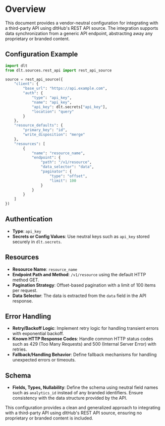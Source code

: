 # Overview

This document provides a vendor-neutral configuration for integrating with a third-party API using dltHub's REST API source. The integration supports data synchronization from a generic API endpoint, abstracting away any proprietary or branded content.

## Configuration Example

```python
import dlt
from dlt.sources.rest_api import rest_api_source

source = rest_api_source({
    "client": {
        "base_url": "https://api.example.com",
        "auth": {
            "type": "api_key",
            "name": "api_key",
            "api_key": dlt.secrets["api_key"],
            "location": "query"
        }
    },
    "resource_defaults": {
        "primary_key": "id",
        "write_disposition": "merge"
    },
    "resources": [
        {
            "name": "resource_name",
            "endpoint": {
                "path": "/v1/resource",
                "data_selector": "data",
                "paginator": {
                    "type": "offset",
                    "limit": 100
                }
            }
        }
    ]
})
```

## Authentication

- **Type**: `api_key`
- **Secrets or Config Values**: Use neutral keys such as `api_key` stored securely in `dlt.secrets`.

## Resources

- **Resource Name**: `resource_name`
- **Endpoint Path and Method**: `/v1/resource` using the default HTTP method GET.
- **Pagination Strategy**: Offset-based pagination with a limit of 100 items per request.
- **Data Selector**: The data is extracted from the `data` field in the API response.

## Error Handling

- **Retry/Backoff Logic**: Implement retry logic for handling transient errors with exponential backoff.
- **Known HTTP Response Codes**: Handle common HTTP status codes such as 429 (Too Many Requests) and 500 (Internal Server Error) with retries.
- **Fallback/Handling Behavior**: Define fallback mechanisms for handling unexpected errors or timeouts.

## Schema

- **Fields, Types, Nullability**: Define the schema using neutral field names such as `analytics_id` instead of any branded identifiers. Ensure consistency with the data structure provided by the API.

This configuration provides a clean and generalized approach to integrating with a third-party API using dltHub's REST API source, ensuring no proprietary or branded content is included.
